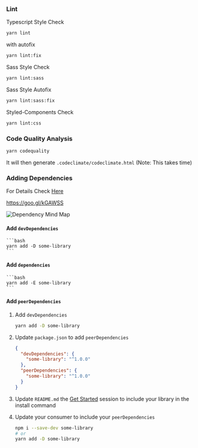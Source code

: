 ### Lint

Typescript Style Check

```bash
yarn lint
```

with autofix

```bash
yarn lint:fix
```

Sass Style Check

```bash
yarn lint:sass
```

Sass Style Autofix

```bash
yarn lint:sass:fix
```

Styled-Components Check

```bash
yarn lint:css
```

### Code Quality Analysis

```bash
yarn codequality
```

It will then generate `.codeclimate/codeclimate.html`
(Note: This takes time)

### Adding Dependencies

For Details Check [Here](https://lexi-lambda.github.io/blog/2016/08/24/understanding-the-npm-dependency-model/)

https://goo.gl/kGAWSS

![Dependency Mind Map](https://drive.google.com/uc?id=1vg0quZCNcOvm7vz10rIK6WFqmIH_VHy3)

#### Add `devDependencies`

    ```bash
    yarn add -D some-library
    ```

#### Add `dependencies`

    ```bash
    yarn add -E some-library
    ```

#### Add `peerDependencies`

1. Add `devDependencies`

    ```bash
    yarn add -D some-library
    ```

2. Update `package.json` to add `peerDependencies`

    ```json
    {
      "devDependencies": {
        "some-library": "^1.0.0"
      },
      "peerDependencies": {
        "some-library": "^1.0.0"
      }
    }
    ```

3. Update `README.md` the [Get Started](#get-started-integrate-to-your-project) session
to include your library in the install command

4. Update your consumer to include your `peerDependencies`

    ```bash
    npm i --save-dev some-library
    # or
    yarn add -D some-library
    ```
